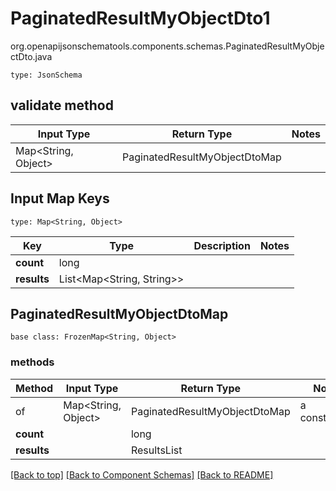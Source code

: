 # PaginatedResultMyObjectDto1
org.openapijsonschematools.components.schemas.PaginatedResultMyObjectDto.java
```
type: JsonSchema
```

## validate method
| Input Type | Return Type | Notes |
| ---------- | ----------- | ----- |
| Map<String, Object> | PaginatedResultMyObjectDtoMap | |

## Input Map Keys
```
type: Map<String, Object>
```
Key | Type |  Description | Notes
------------ | ------------- | ------------- | -------------
**count** | long |  |
**results** | List<Map<String, String>> |  |

## PaginatedResultMyObjectDtoMap
```
base class: FrozenMap<String, Object>
```

### methods
Method | Input Type | Return Type | Notes
------ | ---------- | ----------- | ------
of | Map<String, Object> | PaginatedResultMyObjectDtoMap | a constructor
**count** | | long |
**results** | | ResultsList |


[[Back to top]](#top) [[Back to Component Schemas]](../../../README.md#Component-Schemas) [[Back to README]](../../../README.md)
